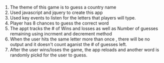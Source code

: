 1. The theme of this game is to guess a country name 
2. Used javascript and jquery to create this app
3. Used  key events to listen for the letters that  players will type. 
4. Player has 8 chances to guess the correct word 
5. The appt tracks the # of Wins and losses  as well as 
Number of guesses remaining  using incrment and decrement method 
6. When the user hits the same letter more than once , there will be no  output and  it doesn't count aganist the # of guesses left.
7. After the user wins/loses the game, the app   reloads and  another word is randomly pickd for the user to guess. 
